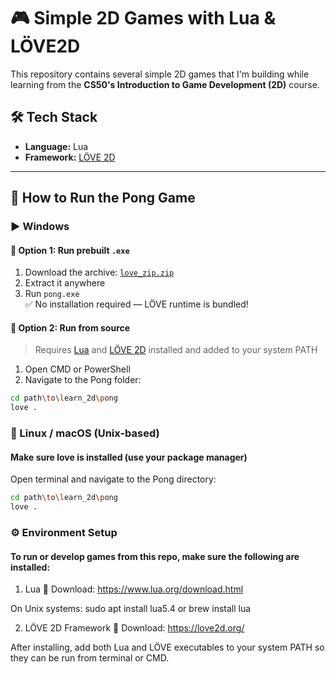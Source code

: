 # 🎮 Simple 2D Games with Lua & LÖVE2D

This repository contains several simple 2D games that I'm building while learning from the **CS50's Introduction to Game Development (2D)** course.

## 🛠️ Tech Stack

- **Language:** Lua  
- **Framework:** [LÖVE 2D](https://love2d.org/)

---

## 🚀 How to Run the Pong Game

### ▶️ Windows

#### 🔹 Option 1: Run prebuilt `.exe`

1. Download the archive: [`love_zip.zip`](#)
2. Extract it anywhere
3. Run `pong.exe`  
   ✅ No installation required — LÖVE runtime is bundled!

#### 🔹 Option 2: Run from source

> Requires [Lua](https://www.lua.org/download.html) and [LÖVE 2D](https://love2d.org/) installed and added to your system PATH

1. Open CMD or PowerShell
2. Navigate to the Pong folder:

```bash
cd path\to\learn_2d\pong
love .
```

### 🐧 Linux / macOS (Unix-based)
#### Make sure love is installed (use your package manager)

Open terminal and navigate to the Pong directory:

```bash
cd path\to\learn_2d\pong
love .
```


### ⚙️ Environment Setup
#### To run or develop games from this repo, make sure the following are installed:

1. Lua
🔗 Download: https://www.lua.org/download.html

On Unix systems: sudo apt install lua5.4 or brew install lua

2. LÖVE 2D Framework
🔗 Download: https://love2d.org/

After installing, add both Lua and LÖVE executables to your system PATH so they can be run from terminal or CMD.
